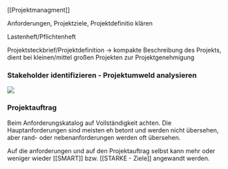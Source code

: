 [[Projektmanagment]]

Anforderungen, Projektziele, Projektdefinitio klären

Lastenheft/Pflichtenheft

Projektsteckbrief/Projektdefinition -> kompakte Beschreibung des Projekts, dient bei kleinen/mittel großen Projekten zur Projektgenehmigung


### Stakeholder identifizieren - Projektumweld analysieren
<img src="Pasted%20image%2020230920164647.png"/>

### Projektauftrag
Beim Anforderungskatalog auf Vollständigkeit achten. Die Hauptanforderungen sind meisten eh betont und werden nicht übersehen, aber rand- oder nebenanforderungen werden oft übersehen. 

Auf die anforderungen und auf den Projektauftrag selbst kann mehr oder weniger wieder [[SMART]] bzw. [[STARKE - Ziele]] angewandt werden.

